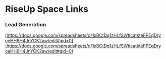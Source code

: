 # RiseUp Space Links

### Lead Generation
[https://docs.google.com/spreadsheets/d/1xBCtDq1zHLfSWtlcatkteFPEqDryoeHH6H4JnYCK2aw/edit#gid=0](https://docs.google.com/spreadsheets/d/1xBCtDq1zHLfSWtlcatkteFPEqDryoeHH6H4JnYCK2aw/edit#gid=0)

